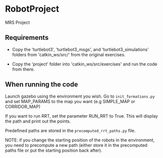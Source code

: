 # RobotProject
MRS Project

## Requirements
* Copy the 'turtlebot3', 'turtlebot3_msgs', and 'turtlebot3\_simulations' folders from 'catkin\_ws/src/' from the original exercises.

* Copy the 'project' folder into 'catkin\_ws/src/exercises' and run the code from there.

## When running the code
Launch gazebo using the environment you wish.
Go to `init_formations.py` and set MAP_PARAMS to the map you want (e.g SIMPLE_MAP or CORRIDOR_MAP)

If you want to run RRT, set the parameter RUN_RRT to True. This will display the path and print out the points.

Predefined paths are stored in the `precomputed_rrt_paths.py` file.

NOTE: if you change the starting position of the robots in the environment, you need to precompute a new path (either store it in the precomputed paths file or put the starting position back after).
